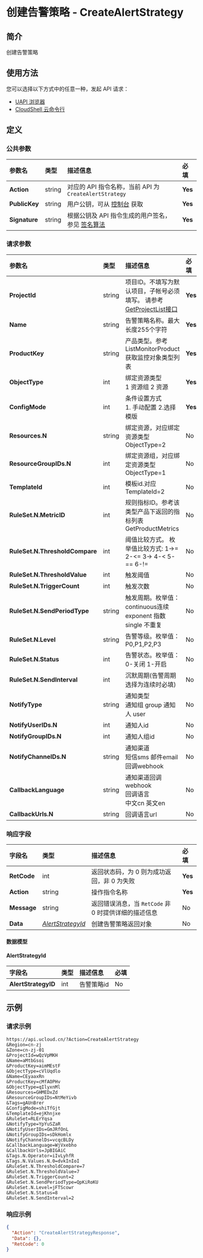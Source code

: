 # 创建告警策略 - CreateAlertStrategy

## 简介

创建告警策略






## 使用方法

您可以选择以下方式中的任意一种，发起 API 请求：
- [UAPI 浏览器](https://console.ucloud.cn/uapi/detail?id=CreateAlertStrategy)
- [CloudShell 云命令行](https://shell.ucloud.cn/)


## 定义

### 公共参数

| 参数名 | 类型 | 描述信息 | 必填 |
|:---|:---|:---|:---|
| **Action**     | string  | 对应的 API 指令名称，当前 API 为 `CreateAlertStrategy`                        | **Yes** |
| **PublicKey**  | string  | 用户公钥，可从 [控制台](https://console.ucloud.cn/uapi/apikey) 获取                                             | **Yes** |
| **Signature**  | string  | 根据公钥及 API 指令生成的用户签名，参见 [签名算法](api/summary/signature.md)  | **Yes** |

### 请求参数

| 参数名 | 类型 | 描述信息 | 必填 |
|:---|:---|:---|:---|
| **ProjectId** | string | 项目ID。不填写为默认项目，子帐号必须填写。 请参考[GetProjectList接口](https://docs.ucloud.cn/api/summary/get_project_list) |**Yes**|
| **Name** | string | 告警策略名称。最大长度255个字符 |**Yes**|
| **ProductKey** | string | 产品类型。参考ListMonitorProduct获取监控对象类型列表 |**Yes**|
| **ObjectType** | int | 绑定资源类型<br /> 1 资源组 2 资源 |**Yes**|
| **ConfigMode** | int | 条件设置方式<br />1. 手动配置 2.选择模版 |**Yes**|
| **Resources.N** | string | 绑定资源，对应绑定资源类型ObjectType=2 |No|
| **ResourceGroupIDs.N** | int | 绑定资源组，对应绑定资源类型ObjectType=1 |No|
| **TemplateId** | int | 模板id.对应TemplateId=2 |No|
| **RuleSet.N.MetricID** | int | 规则指标ID。参考该类型产品下返回的指标列表GetProductMetrics |No|
| **RuleSet.N.ThresholdCompare** | int | 阈值比较方式。 枚举值比较方式: 1->= 2-<= 3-> 4-< 5-== 6-!= |No|
| **RuleSet.N.ThresholdValue** | int | 触发阈值 |No|
| **RuleSet.N.TriggerCount** | int | 触发次数 |No|
| **RuleSet.N.SendPeriodType** | string | 触发周期。枚举值：continuous连续 exponent 指数 single 不重复 |No|
| **RuleSet.N.Level** | string | 告警等级。枚举值：P0,P1,P2,P3 |No|
| **RuleSet.N.Status** | int | 告警状态。枚举值：0-关闭 1-开启 |No|
| **RuleSet.N.SendInterval** | int | 沉默周期(告警周期选择为连续时必填) |No|
| **NotifyType** | string | 通知类型<br />通知组 group 通知人 user |No|
| **NotifyUserIDs.N** | int | 通知人id |No|
| **NotifyGroupIDs.N** | int | 通知人组id |No|
| **NotifyChannelDs.N** | string | 通知渠道<br />短信sms 邮件email 回调webhook |No|
| **CallbackLanguage** | string | 通知渠道回调webhook<br />回调语言<br />中文cn 英文en |No|
| **CallbackUrls.N** | string | 回调语言url |No|

### 响应字段

| 字段名 | 类型 | 描述信息 | 必填 |
|:---|:---|:---|:---|
| **RetCode** | int | 返回状态码，为 0 则为成功返回，非 0 为失败 |**Yes**|
| **Action** | string | 操作指令名称 |**Yes**|
| **Message** | string | 返回错误消息，当 `RetCode` 非 0 时提供详细的描述信息 |No|
| **Data** | [*AlertStrategyId*](#AlertStrategyId) | 创建告警策略返回对象 |No|

#### 数据模型


#### AlertStrategyId

| 字段名 | 类型 | 描述信息 | 必填 |
|:---|:---|:---|:---|
| **AlertStrategyID** | int | 告警策略id |No|

## 示例

### 请求示例
    
```
https://api.ucloud.cn/?Action=CreateAlertStrategy
&Region=cn-zj
&Zone=cn-zj-01
&ProjectId=wQzVpMKH
&Name=aMtbGsoi
&ProductKey=aimMEstF
&ObjectType=cVlUqdlo
&Name=CEyaaxRn
&ProductKey=cMfAOPHv
&ObjectType=qIlyxnMl
&Resources=GHMEDxZd
&ResourceGroupIDs=NtMeYivb
&Tags=gAUnBrer
&ConfigMode=shiTfGjt
&TemplateId=ejKhnjxe
&RuleSet=RLErYqsa
&NotifyType=YpYuSZaR
&NotifyUserIDs=GmJRfOnL
&NotifyGroupIDs=sDkHomlx
&NotifyChannelDs=vcqcBLDy
&CallbackLanguage=WjVxebho
&CallbackUrls=JpBIGAiC
&Tags.N.Operator=iIvLyhfR
&Tags.N.Values.N.0=dvkInIoI
&RuleSet.N.ThresholdCompare=7
&RuleSet.N.ThresholdValue=7
&RuleSet.N.TriggerCount=2
&RuleSet.N.SendPeriodType=QpKiRoKU
&RuleSet.N.Level=jFTScowr
&RuleSet.N.Status=8
&RuleSet.N.SendInterval=2
```

### 响应示例
    
```json
{
  "Action": "CreateAlertStrategyResponse",
  "Data": {},
  "RetCode": 0
}
```





